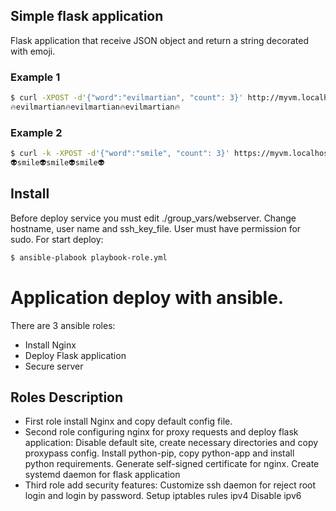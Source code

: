 ## Simple flask application
Flask application that receive JSON object and return a string decorated with emoji.

### Example 1
```bash
$ curl -XPOST -d'{"word":"evilmartian", "count": 3}' http://myvm.localhost
🔥evilmartian🔥evilmartian🔥evilmartian🔥
```
### Example 2
```bash
$ curl -k -XPOST -d'{"word":"smile", "count": 3}' https://myvm.localhost
👽smile👽smile👽smile👽
```
## Install
Before deploy service you must edit ./group_vars/webserver.
Change hostname, user name and ssh_key_file.
User must have permission for sudo.
For start deploy:
```bash
$ ansible-plabook playbook-role.yml
```

# Application deploy with ansible.
There are 3 ansible roles:
- Install Nginx
- Deploy Flask application
- Secure server

## Roles Description
- First role install Nginx and copy default config file.
- Second role configuring nginx for proxy requests and deploy flask application:
  Disable default site, create necessary directories and copy proxypass config.
  Install python-pip, copy python-app and install python requirements.
  Generate self-signed certificate for nginx.
  Create systemd daemon for flask application
- Third role add security features:
  Customize ssh daemon for reject root login and login by password.
  Setup iptables rules ipv4
  Disable ipv6
